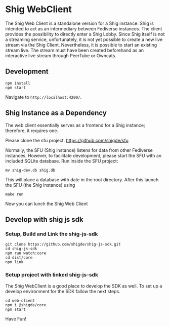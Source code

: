 # Shig WebClient

The Shig Web Client is a standalone version for a Shig instance. Shig is intended to act as an intermediary between Fediverse instances. The client provides the possibility to directly enter a Shig Lobby. Since Shig itself is not a streaming service, unfortunately, it is not yet possible to create a new live stream via the Shig Client.
Nevertheless, it is possible to start an existing stream live.
The stream must have been created beforehand as an interactive live stream through PeerTube or Owncats.

## Development

```shell
npm install
npm start
```

Navigate to `http://localhost:4200/`.


## Shig Instance as a Dependency

The web client essentially serves as a frontend for a Shig instance; therefore, it requires one. 

Please clone the sfu project. https://github.com/shigde/sfu

Normally, the SFU (Shig instance) listens for data from other Fediverse instances. 
However, to facilitate development, please start the SFU with an included SQLite database. 
Run inside the SFU project:

```shell
mv shig-dev.db shig.db
```
This will place a database with date in the root directory. 
After this launch the SFU (the Shig instance) using 

```shell
make run
```

Now you can lunch the Shig Web Client


## Develop with shig js sdk

### Setup, Build and Link the shig-js-sdk


```shell
git clone https://github.com/shigde/shig-js-sdk.git
cd shig-js-sdk
npm run watch:core
cd dist/core
npm link
```

### Setup project with linked shig-js-sdk

The Shig WebClient is a good place to develop the SDK as well.
To set up a develop environment for the SDK fallow the next steps.

```shell
cd web-client
npm i @shigde/core
npm start
```

Have Fun!



